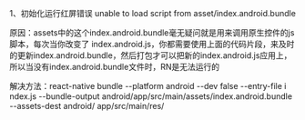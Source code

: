 1、初始化运行红屏错误 unable to load script from asset/index.android.bundle

   原因：assets中的这个index.android.bundle毫无疑问就是用来调用原生控件的js脚本，每次当你改变了 index.android.js，你都需要使用上面的代码片段，来及时的更新index.android.bundle，然后打包才可以把新的index.android.js应用上，所以当没有index.android.bundle文件时，RN是无法运行的

   解决方法：react-native bundle --platform android --dev false --entry-file i 
ndex.js --bundle-output android/app/src/main/assets/index.android.bundle --assets-dest android/
app/src/main/res/

